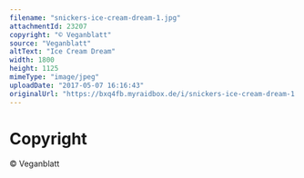 ```yaml
---
filename: "snickers-ice-cream-dream-1.jpg"
attachmentId: 23207
copyright: "© Veganblatt"
source: "Veganblatt"
altText: "Ice Cream Dream"
width: 1800
height: 1125
mimeType: "image/jpeg"
uploadDate: "2017-05-07 16:16:43"
originalUrl: "https://bxq4fb.myraidbox.de/i/snickers-ice-cream-dream-1.jpg"
---
```


# Copyright

© Veganblatt
